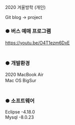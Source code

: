 2020 겨울방학 (개인)

Git blog -> project 


### ● 버스 예매 프로그램 
https://youtu.be/O4T1ezm6DxE
　    
　    
### ● 개발환경   
2020 MacBook Air    
Mac OS BigSur
　    
　    
### ● 소프트웨어   
Eclipse -4.18.0    
Mysql -8.0.23
